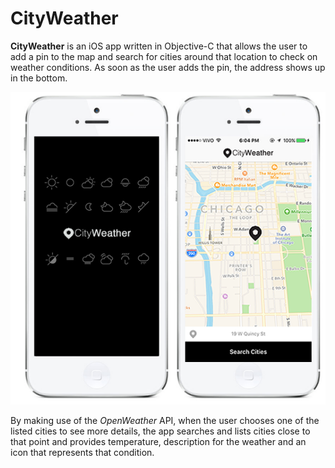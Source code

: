 CityWeather
===================
**CityWeather** is an iOS app written in Objective-C that allows the user to add a pin to the map and search for cities around that location to check on weather conditions. As soon as the user adds the pin, the address shows up in the bottom.

![alt tag](https://raw.githubusercontent.com/tolribeiro/CityWeather/master/gitImgs.png)

By making use of the *OpenWeather* API, when the user chooses one of the listed cities to see more details, the app searches and lists cities close to that point and provides temperature, description for the weather and an icon that represents that condition.
